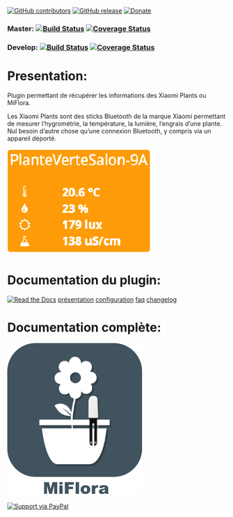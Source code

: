 [![GitHub contributors](https://img.shields.io/github/contributors/Jeedom-Plugins-Extra/plugin-MiFlora.svg)]() [![GitHub release](https://img.shields.io/github/release/Jeedom-Plugins-Extra/plugin-MiFlora.svg)]() [![Donate](https://img.shields.io/badge/Donate-PayPal-green.svg)](https://www.paypal.me/rjullien)

### Master: [![Build Status](https://travis-ci.org/Jeedom-Plugins-Extra/plugin-MiFlora.svg?branch=master)](https://travis-ci.org/Jeedom-Plugins-Extra/plugin-MiFlora)  [![Coverage Status](https://coveralls.io/repos/github/Jeedom-Plugins-Extra/plugin-MiFlora/badge.svg?branch=master)](https://coveralls.io/github/Jeedom-Plugins-Extra/plugin-MiFlora?branch=master)

### Develop: [![Build Status](https://travis-ci.org/Jeedom-Plugins-Extra/plugin-MiFlora.svg?branch=Develop)](https://travis-ci.org/Jeedom-Plugins-Extra/plugin-MiFlora)  [![Coverage Status](https://coveralls.io/repos/github/Jeedom-Plugins-Extra/plugin-MiFlora/badge.svg?branch=master)](https://coveralls.io/github/Jeedom-Plugins-Extra/plugin-MiFlora?branch=master)

# Presentation:

Plugin permettant de récupérer les informations des Xiaomi Plants ou MiFlora.

Les Xiaomi Plants sont des sticks Bluetooth de la marque Xiaomi permettant de mesurer l’hygrométrie, la température, la lumière, l’engrais d’une plante. Nul besoin d’autre chose qu’une connexion Bluetooth, y compris via un appareil déporté.

[![Read the Docs](docs/images/MiFlora-Screenshot1.png)](docs/images/MiFlora-Screenshot1.png)

# Documentation du plugin:
[![Read the Docs](https://img.shields.io/readthedocs/pip.svg)](docs/fr_FR/presentation.md) 
[présentation](docs/fr_FR/presentation.md) [configuration](docs/fr_FR/configuration.md) [faq](docs/fr_FR/faq.md) [changelog](docs/fr_FR/changelog.md)



# Documentation complète:

[![Read the Docs](plugin_info/MiFlora_icon.png)](https://jeedom-plugins-extra.github.io/plugin-MiFlora)



[![Support via PayPal](https://cdn.rawgit.com/twolfson/paypal-github-button/1.0.0/dist/button.svg)](https://www.paypal.me/USERNAME/)
